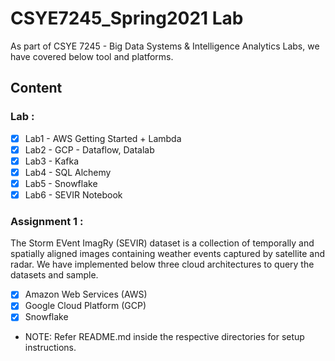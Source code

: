 # CSYE7245_Spring2021 Lab 

As part of CSYE 7245 - Big Data Systems & Intelligence Analytics Labs, we have covered below tool and platforms.

## Content 
### Lab :
- [x] Lab1 - AWS Getting Started + Lambda
- [x] Lab2 - GCP - Dataflow, Datalab
- [x] Lab3 - Kafka
- [x] Lab4 - SQL Alchemy
- [x] Lab5 - Snowflake
- [x] Lab6 - SEVIR Notebook

### Assignment 1 :
The Storm EVent ImagRy (SEVIR) dataset is a collection of temporally and spatially aligned images containing weather events captured by satellite and radar. We have implemented below three cloud architectures to query the datasets and sample.
- [x] Amazon Web Services (AWS)  
- [x] Google Cloud Platform (GCP)  
- [x] Snowflake  

*  NOTE: Refer README.md inside the respective directories for setup instructions. 
